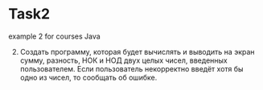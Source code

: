 # Task2
example 2 for courses Java

2.	Создать программу, которая будет вычислять и выводить на экран сумму, разность, НОК и НОД двух целых чисел, введенных 
    пользователем. Если пользователь некорректно введёт хотя бы одно из чисел, то сообщать об ошибке.
